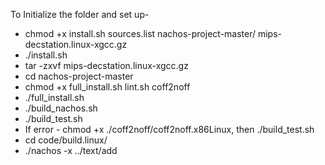 To Initialize the folder and set up-
* chmod +x install.sh sources.list nachos-project-master/ mips-decstation.linux-xgcc.gz
* ./install.sh
* tar -zxvf mips-decstation.linux-xgcc.gz
* cd nachos-project-master
* chmod +x full_install.sh lint.sh coff2noff
* ./full_install.sh
* ./build_nachos.sh
* ./build_test.sh
* If error - chmod +x ./coff2noff/coff2noff.x86Linux, then ./build_test.sh
* cd code/build.linux/
* ./nachos -x ../text/add
